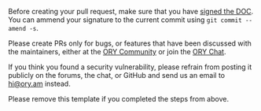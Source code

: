 Before creating your pull request, make sure that you have
[signed the DOC](https://github.com/ory/hydra/blob/master/CONTRIBUTING.md#developers-certificate-of-origin). You can ammend your
signature to the current commit using `git commit --amend -s`.

Please create PRs only for bugs, or features that have been discussed with the maintainers, either at the
[ORY Community](https://community.ory.sh/) or join the [ORY Chat](https://www.ory.sh/chat).

If you think you found a security vulnerability, please refrain from posting it publicly on the forums, the chat, or GitHub
and send us an email to [hi@ory.am](mailto:hi@ory.am) instead.

Please remove this template if you completed the steps from above.
